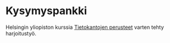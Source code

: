 # Kysymyspankki

Helsingin yliopiston kurssia [Tietokantojen perusteet](https://tikape-s18.mooc.fi/) varten tehty harjoitustyö.
